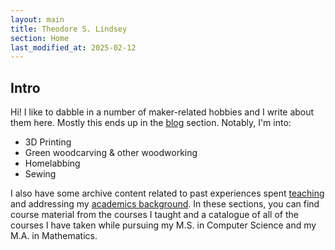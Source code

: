 ```yaml
---
layout: main
title: Theodore S. Lindsey
section: Home
last_modified_at: 2025-02-12
---
```



<h2>Intro</h2>

Hi!  I like to dabble in a number of maker-related hobbies and I write about them here.  Mostly this ends up in the [blog](/blog/) section.  Notably, I'm into:

- 3D Printing
- Green woodcarving & other woodworking
- Homelabbing
- Sewing



I also have some archive content related to past experiences spent [teaching](/teaching/) and addressing my [academics background](/bio/academics.html).  In these sections, you can find course material from the courses I taught and a catalogue of all of the courses I have taken while pursuing my M.S. in Computer Science and my M.A. in Mathematics.
